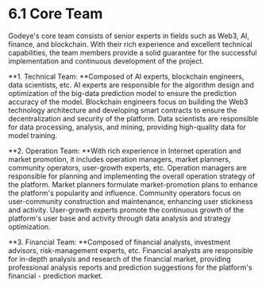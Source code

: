 # 6.1 Core Team

Godeye's core team consists of senior experts in fields such as Web3, AI, finance, and blockchain. With their rich experience and excellent technical capabilities, the team members provide a solid guarantee for the successful implementation and continuous development of the project.

**1. Technical Team: **Composed of AI experts, blockchain engineers, data scientists, etc. AI experts are responsible for the algorithm design and optimization of the big-data prediction model to ensure the prediction accuracy of the model. Blockchain engineers focus on building the Web3 technology architecture and developing smart contracts to ensure the decentralization and security of the platform. Data scientists are responsible for data processing, analysis, and mining, providing high-quality data for model training.

**2. Operation Team: **With rich experience in Internet operation and market promotion, it includes operation managers, market planners, community operators, user-growth experts, etc. Operation managers are responsible for planning and implementing the overall operation strategy of the platform. Market planners formulate market-promotion plans to enhance the platform's popularity and influence. Community operators focus on user-community construction and maintenance, enhancing user stickiness and activity. User-growth experts promote the continuous growth of the platform's user base and activity through data analysis and strategy optimization.

**3. Financial Team: **Composed of financial analysts, investment advisors, risk-management experts, etc. Financial analysts are responsible for in-depth analysis and research of the financial market, providing professional analysis reports and prediction suggestions for the platform's financial - prediction market.

